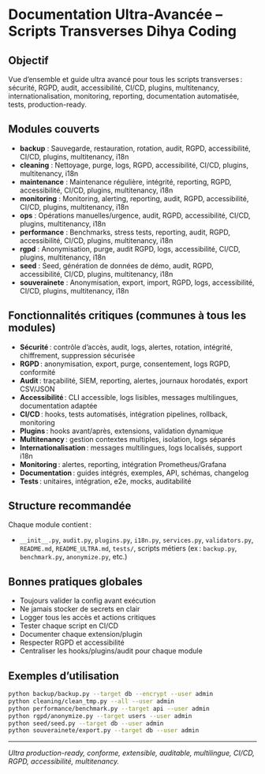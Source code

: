# Documentation Ultra-Avancée – Scripts Transverses Dihya Coding

## Objectif
Vue d’ensemble et guide ultra avancé pour tous les scripts transverses : sécurité, RGPD, audit, accessibilité, CI/CD, plugins, multitenancy, internationalisation, monitoring, reporting, documentation automatisée, tests, production-ready.

## Modules couverts
- **backup** : Sauvegarde, restauration, rotation, audit, RGPD, accessibilité, CI/CD, plugins, multitenancy, i18n
- **cleaning** : Nettoyage, purge, logs, RGPD, accessibilité, CI/CD, plugins, multitenancy, i18n
- **maintenance** : Maintenance régulière, intégrité, reporting, RGPD, accessibilité, CI/CD, plugins, multitenancy, i18n
- **monitoring** : Monitoring, alerting, reporting, audit, RGPD, accessibilité, CI/CD, plugins, multitenancy, i18n
- **ops** : Opérations manuelles/urgence, audit, RGPD, accessibilité, CI/CD, plugins, multitenancy, i18n
- **performance** : Benchmarks, stress tests, reporting, audit, RGPD, accessibilité, CI/CD, plugins, multitenancy, i18n
- **rgpd** : Anonymisation, purge, audit RGPD, logs, accessibilité, CI/CD, plugins, multitenancy, i18n
- **seed** : Seed, génération de données de démo, audit, RGPD, accessibilité, CI/CD, plugins, multitenancy, i18n
- **souverainete** : Anonymisation, export, import, RGPD, logs, accessibilité, CI/CD, plugins, multitenancy, i18n

## Fonctionnalités critiques (communes à tous les modules)
- **Sécurité** : contrôle d’accès, audit, logs, alertes, rotation, intégrité, chiffrement, suppression sécurisée
- **RGPD** : anonymisation, export, purge, consentement, logs RGPD, conformité
- **Audit** : traçabilité, SIEM, reporting, alertes, journaux horodatés, export CSV/JSON
- **Accessibilité** : CLI accessible, logs lisibles, messages multilingues, documentation adaptée
- **CI/CD** : hooks, tests automatisés, intégration pipelines, rollback, monitoring
- **Plugins** : hooks avant/après, extensions, validation dynamique
- **Multitenancy** : gestion contextes multiples, isolation, logs séparés
- **Internationalisation** : messages multilingues, logs localisés, support i18n
- **Monitoring** : alertes, reporting, intégration Prometheus/Grafana
- **Documentation** : guides intégrés, exemples, API, schémas, changelog
- **Tests** : unitaires, intégration, e2e, mocks, auditabilité

## Structure recommandée
Chaque module contient :
- `__init__.py`, `audit.py`, `plugins.py`, `i18n.py`, `services.py`, `validators.py`, `README.md`, `README_ULTRA.md`, `tests/`, scripts métiers (ex : `backup.py`, `benchmark.py`, `anonymize.py`, etc.)

## Bonnes pratiques globales
- Toujours valider la config avant exécution
- Ne jamais stocker de secrets en clair
- Logger tous les accès et actions critiques
- Tester chaque script en CI/CD
- Documenter chaque extension/plugin
- Respecter RGPD et accessibilité
- Centraliser les hooks/plugins/audit pour chaque module

## Exemples d’utilisation
```bash
python backup/backup.py --target db --encrypt --user admin
python cleaning/clean_tmp.py --all --user admin
python performance/benchmark.py --target api --user admin
python rgpd/anonymize.py --target users --user admin
python seed/seed.py --target db --user admin
python souverainete/export.py --target db --user admin
```

---
*Ultra production-ready, conforme, extensible, auditable, multilingue, CI/CD, RGPD, accessibilité, multitenancy.*
